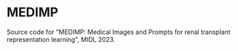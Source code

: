 # MEDIMP
Source code for "MEDIMP: Medical Images and Prompts for renal transplant representation learning", MIDL 2023.
